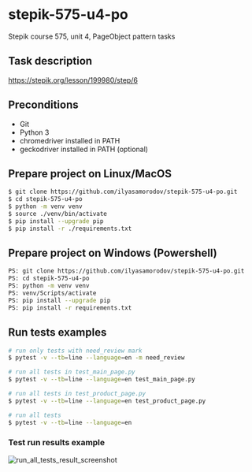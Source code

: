 # stepik-575-u4-po
Stepik course 575, unit 4, PageObject pattern tasks

## Task description
https://stepik.org/lesson/199980/step/6


## Preconditions
- Git
- Python 3
- chromedriver installed in PATH
- geckodriver installed in PATH (optional)

## Prepare project on Linux/MacOS

```sh
$ git clone https://github.com/ilyasamorodov/stepik-575-u4-po.git
$ cd stepik-575-u4-po
$ python -m venv venv
$ source ./venv/bin/activate
$ pip install --upgrade pip
$ pip install -r ./requirements.txt
```

## Prepare project on Windows (Powershell)

```sh
PS: git clone https://github.com/ilyasamorodov/stepik-575-u4-po.git
PS: cd stepik-575-u4-po
PS: python -m venv venv
PS: venv/Scripts/activate
PS: pip install --upgrade pip
PS: pip install -r requirements.txt
```

## Run tests examples

```sh
# run only tests with need_review mark
$ pytest -v --tb=line --language=en -m need_review

# run all tests in test_main_page.py
$ pytest -v --tb=line --language=en test_main_page.py

# run all tests in test_product_page.py
$ pytest -v --tb=line --language=en test_product_page.py

# run all tests
$ pytest -v --tb=line --language=en
```

### Test run results example

![run_all_tests_result_screenshot](https://user-images.githubusercontent.com/7586160/73799243-72013580-47c6-11ea-828c-e12911da8f8c.png)
